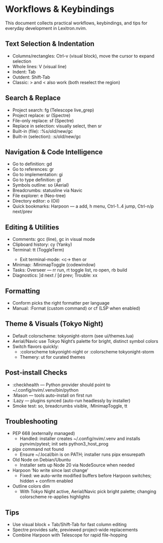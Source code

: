 # Workflows & Keybindings

This document collects practical workflows, keybindings, and tips for everyday development in Lexitron.nvim.

## Text Selection & Indentation
- Columns/rectangles: Ctrl-v (visual block), move the cursor to expand selection
- Whole lines: V (visual line)
- Indent: Tab
- Outdent: Shift-Tab
- Classic: > and < also work (both reselect the region)

## Search & Replace
- Project search: <leader>fg (Telescope live_grep)
- Project replace: <leader>sr (Spectre)
- File-only replace: <leader>sf (Spectre)
- Replace in selection: visually select, then <leader>sr
- Built-in (file): :%s/old/new/gc
- Built-in (selection): :s/old/new/gc

## Navigation & Code Intelligence
- Go to definition: gd
- Go to references: gr
- Go to implementation: gi
- Go to type definition: gt
- Symbols outline: <leader>so (Aerial)
- Breadcrumbs: statusline via Navic
- File explorer: <leader>e (Neo-tree)
- Directory editor: <leader>o (Oil)
- Quick bookmarks: Harpoon — <leader>a add, <leader>h menu, Ctrl-1..4 jump, Ctrl-n/p next/prev

## Editing & Utilities
- Comments: gcc (line), gc in visual mode
- Clipboard history: <leader>cy (Yanky)
- Terminal: <leader>tt (ToggleTerm)
  - Exit terminal-mode: <c-\> then <c-n> or <Esc><Esc>
- Minimap: :MinimapToggle (codewindow)
- Tasks: Overseer — <leader>rr run, <leader>rt toggle list, <leader>ro open, <leader>rb build
- Diagnostics: ]d next / [d prev; Trouble: <leader>xx

## Formatting
- Conform picks the right formatter per language
- Manual: :Format (custom command) or <leader>cf (LSP when enabled)

## Theme & Visuals (Tokyo Night)
- Default colorscheme: tokyonight-storm (see ui/themes.lua)
- Aerial/Navic use Tokyo Night’s palette for bright, distinct symbol colors
- Switch flavors quickly:
  - :colorscheme tokyonight-night or :colorscheme tokyonight-storm
  - Themery: <leader>ut for curated themes

## Post‑install Checks
- :checkhealth — Python provider should point to ~/.config/nvim/.venv/bin/python
- :Mason — tools auto-install on first run
- :Lazy — plugins synced (auto-run headlessly by installer)
- Smoke test: <leader>so, breadcrumbs visible, :MinimapToggle, <leader>tt

## Troubleshooting
- PEP 668 (externally managed)
  - Handled: installer creates ~/.config/nvim/.venv and installs pynvim/pytest; init sets python3_host_prog
- pipx command not found
  - Ensure ~/.local/bin is on PATH; installer runs pipx ensurepath
- Old Node on Debian/Ubuntu
  - Installer sets up Node 20 via NodeSource when needed
- Harpoon ‘No write since last change’
  - Fixed: we auto-write modified buffers before Harpoon switches; hidden + confirm enabled
- Outline colors dim
  - With Tokyo Night active, Aerial/Navic pick bright palette; changing colorscheme re-applies highlights

## Tips
- Use visual block + Tab/Shift-Tab for fast column editing
- Spectre provides safe, previewed project-wide replacements
- Combine Harpoon with Telescope for rapid file-hopping


